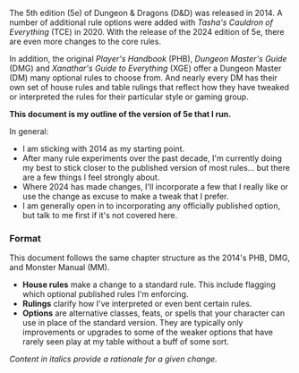 The 5th edition (5e) of Dungeon & Dragons (D&D) was released in 2014. A number of additional rule options were added with *Tasha's Cauldron of Everything* (TCE) in 2020. With the release of the 2024 edition of 5e, there are even more changes to the core rules. 

In addition, the original *Player's Handbook* (PHB), *Dungeon Master's Guide* (DMG) and *Xanathar's Guide to Everything* (XGE) offer a Dungeon Master (DM) many optional rules to choose from. And nearly every DM has their own set of house rules and table rulings that reflect how they have tweaked or interpreted the rules for their particular style or gaming group.

**This document is my outline of the version of 5e that I run.**

In general:

* I am sticking with 2014 as my starting point.
* After many rule experiments over the past decade, I'm currently doing my best to stick closer to the published version of most rules... but there are a few things I feel strongly about.
* Where 2024 has made changes, I'll incorporate a few that I really like or use the change as excuse to make a tweak that I prefer.
* I am generally open in to incorporating any officially published option, but talk to me first if it's not covered here.

### Format

This document follows the same chapter structure as the 2014's PHB, DMG, and Monster Manual (MM).  

* **House rules** make a change to a standard rule.  This include flagging which optional published rules I'm enforcing.
* **Rulings** clarify how I've interpreted or even bent certain rules.
* **Options** are alternative classes, feats, or spells that your character can use in place of the standard version. They are typically only improvements or upgrades to some of the weaker options that have rarely seen play at my table without a buff of some sort.

*Content in italics provide a rationale for a given change.*
